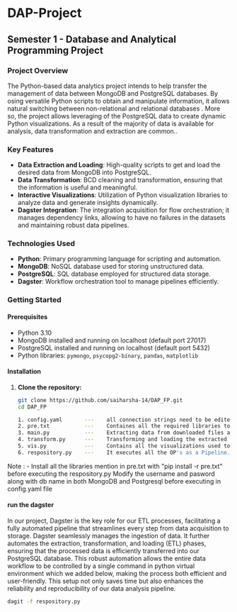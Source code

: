 # DAP-Project
## Semester 1 - Database and Analytical Programming Project

### Project Overview
The Python-based data analytics project intends to help transfer the management of data between MongoDB and PostgreSQL databases. By osing versatile Python scripts to obtain and manipulate information, it allows natural switching between non-relational and relational databases . More so, the project allows leveraging of the PostgreSQL data to create dynamic Python visualizations. As a result of the majority of data is available for analysis, data transformation and extraction are common..

### Key Features
- **Data Extraction and Loading**: High-quality scripts to get and load the desired data from MongoDB into PostgreSQL.
- **Data Transformation**: BCD cleaning and transformation, ensuring that the information is useful and meaningful.
- **Interactive Visualizations**: Utilization of Python visualization libraries to analyze data and generate insights dynamically.
- **Dagster Integration**: The integration acquisition for flow orchestration; it manages dependency links, allowing to have no failures in the datasets and maintaining robust data pipelines.

### Technologies Used
- **Python**: Primary programming language for scripting and automation.
- **MongoDB**: NoSQL database used for storing unstructured data.
- **PostgreSQL**: SQL database employed for structured data storage.
- **Dagster**: Workflow orchestration tool to manage pipelines efficiently.

### Getting Started
#### Prerequisites
- Python 3.10
- MongoDB installed and running on localhost (default port 27017)
- PostgreSQL installed and running on localhost (default port 5432)
- Python libraries: `pymongo`, `psycopg2-binary`, `pandas`, `matplotlib`

#### Installation
1. **Clone the repository:**
   ```bash
   git clone https://github.com/saiharsha-14/DAP_FP.git
   cd DAP_FP

   1. config.yaml       ---    all connection strings need to be edited here
   2. pre.txt           ---    Containes all the required libraries to be installed before running.
   3. main.py           ---    Extracting data from downloaded files and ingesting it to MongoDB.
   4. transform.py      ---    Transforming and loading the extracted data to postgresql.
   5. vis.py            ---    Contains all the visualizations used to answer the research questions.
   6. respository.py    ---    It executes all the OP's as a Pipeline.

Note : - Install all the libraries mention in pre.txt with "pip install -r pre.txt" before executing the respository.py Modify the username and pasword along with db name in both MongoDB and Postgresql before executing in config.yaml file

#### run the dagster
In our project, Dagster is the key role for our ETL processes, facilitating a fully automated pipeline that streamlines every step from data acquisition to storage. Dagster seamlessly manages the ingestion of data. It further automates the extraction, transformation, and loading (ETL) phases, ensuring that the processed data is efficiently transferred into our PostgreSQL database. This robust automation allows the entire data workflow to be controlled by a single command in python virtual environment which we added below,  making the process both efficient and user-friendly. This setup not only saves time but also enhances the reliability and reproducibility of our data analysis pipeline.

```bash
dagit -f respository.py  
